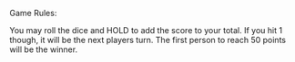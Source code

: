 Game Rules:

You may roll the dice and HOLD to add the score to your total. If you hit 1 though, it will be the next players turn. The first person to reach 50 points will be the winner.
